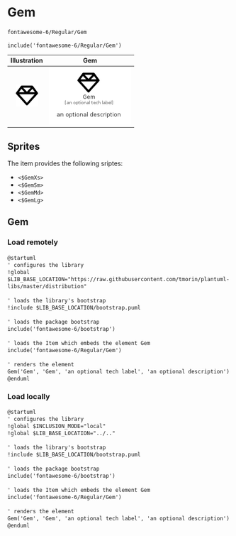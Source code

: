 # Gem


```text
fontawesome-6/Regular/Gem
```

```text
include('fontawesome-6/Regular/Gem')
```



| Illustration | Gem |
| :---: | :---: |
| ![illustration for Illustration](../../fontawesome-6/Regular/Gem.png) | ![illustration for Gem](../../fontawesome-6/Regular/Gem.Local.png) |



## Sprites
The item provides the following sriptes:

- `<$GemXs>`
- `<$GemSm>`
- `<$GemMd>`
- `<$GemLg>`





## Gem

### Load remotely
```plantuml
@startuml
' configures the library
!global $LIB_BASE_LOCATION="https://raw.githubusercontent.com/tmorin/plantuml-libs/master/distribution"

' loads the library's bootstrap
!include $LIB_BASE_LOCATION/bootstrap.puml

' loads the package bootstrap
include('fontawesome-6/bootstrap')

' loads the Item which embeds the element Gem
include('fontawesome-6/Regular/Gem')

' renders the element
Gem('Gem', 'Gem', 'an optional tech label', 'an optional description')
@enduml
```

### Load locally
```plantuml
@startuml
' configures the library
!global $INCLUSION_MODE="local"
!global $LIB_BASE_LOCATION="../.."

' loads the library's bootstrap
!include $LIB_BASE_LOCATION/bootstrap.puml

' loads the package bootstrap
include('fontawesome-6/bootstrap')

' loads the Item which embeds the element Gem
include('fontawesome-6/Regular/Gem')

' renders the element
Gem('Gem', 'Gem', 'an optional tech label', 'an optional description')
@enduml
```

